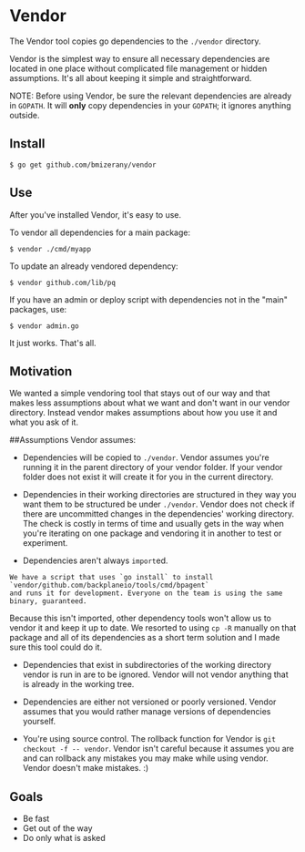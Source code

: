 # Vendor

The Vendor tool copies go dependencies to the `./vendor` directory. 

Vendor is the simplest way to ensure all necessary dependencies are located in one 
place without complicated file management or hidden assumptions. It's all about keeping 
it simple and straightforward.

NOTE: Before using Vendor, be sure the relevant dependencies are already in `GOPATH`. It will **only** copy 
dependencies in your `GOPATH`; it ignores anything outside. 

## Install

	$ go get github.com/bmizerany/vendor

## Use

After you've installed Vendor, it's easy to use.

To vendor all dependencies for a main package:

	$ vendor ./cmd/myapp

To update an already vendored dependency:

	$ vendor github.com/lib/pq

If you have an admin or deploy script with dependencies not in the "main" packages, use:

	$ vendor admin.go

It just works. That's all.

## Motivation

We wanted a simple vendoring tool that stays out of our way and that makes less
assumptions about what we want and don't want in our vendor directory. Instead
vendor makes assumptions about how you use it and what you ask of it. 

##Assumptions
Vendor assumes:

   * Dependencies will be copied to `./vendor`. Vendor assumes you're running it 
    in the parent directory of your vendor folder. If your vendor folder does not 
    exist it will create it for you in the current directory.

   * Dependencies in their working directories are structured in they way you want 
    them to be structured be under `./vendor`. Vendor does not check if there are 
    uncommitted changes in the dependencies' working directory. The check is costly in 
    terms of time and usually gets in the way when you're iterating on one package and 
    vendoring it in another to test or experiment.

   * Dependencies aren't always `import`ed.

    We have a script that uses `go install` to install `vendor/github.com/backplaneio/tools/cmd/bpagent` 
    and runs it for development. Everyone on the team is using the same binary, guaranteed.

   Because this isn't imported, other dependency tools won't allow us to vendor it and keep it 
   up to date. We resorted to using `cp -R` manually on that package and all of its dependencies
   as a short term solution and I made sure this tool could do it.

   * Dependencies that exist in subdirectories of the working directory vendor is run in are 
    to be ignored. Vendor will not vendor anything that is already in the working tree.

   * Dependencies are either not versioned or poorly versioned. Vendor assumes that you would 
    rather manage versions of dependencies yourself.

   * You're using source control. The rollback function for Vendor is `git checkout -f -- vendor`. 
    Vendor isn't careful because it assumes you are and can rollback any mistakes you may make 
    while using vendor. Vendor doesn't make mistakes. :)

## Goals

* Be fast
* Get out of the way
* Do only what is asked

